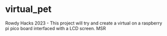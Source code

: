 # virtual_pet
Rowdy Hacks 2023 - This project will try and create a virtual on a raspberry pi pico board interfaced with a LCD screen.
MSR
